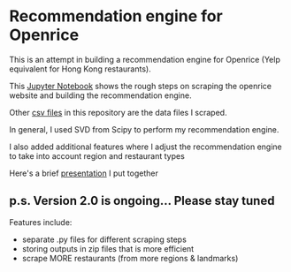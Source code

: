 # Recommendation engine for Openrice


This is an attempt in building a recommendation engine for Openrice (Yelp equivalent for Hong Kong restaurants).

This [Jupyter Notebook](./Openrice_Recommendation_script.ipynb) shows the rough steps on scraping the openrice website and building the recommendation engine.

Other [csv files](./assets/data) in this repository are the data files I scraped.

In general, I used SVD from Scipy to perform my recommendation engine.

I also added additional features where I adjust the recommendation engine to take into account region and restaurant types

Here's a brief [presentation](https://gitpitch.com/lyoelee/openrice_recommendator) I put together

## p.s. Version 2.0 is ongoing... Please stay tuned

Features include:
- separate .py files for different scraping steps
- storing outputs in zip files that is more efficient
- scrape MORE restaurants (from more regions & landmarks)
